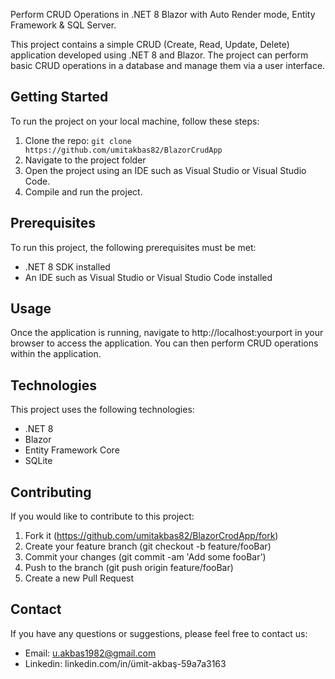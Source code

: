 Perform CRUD Operations in .NET 8 Blazor with Auto Render mode, Entity Framework & SQL Server.

This project contains a simple CRUD (Create, Read, Update, Delete) application developed using .NET 8 and Blazor. 
The project can perform basic CRUD operations in a database and manage them via a user interface.

## Getting Started

To run the project on your local machine, follow these steps:

1. Clone the repo: `git clone https://github.com/umitakbas82/BlazorCrudApp`
2. Navigate to the project folder
3. Open the project using an IDE such as Visual Studio or Visual Studio Code.
4. Compile and run the project.

## Prerequisites

To run this project, the following prerequisites must be met:

- .NET 8 SDK installed
- An IDE such as Visual Studio or Visual Studio Code installed

## Usage

Once the application is running, navigate to http://localhost:yourport in your browser to access the application. You can then perform CRUD operations within the application.

## Technologies

This project uses the following technologies:

- .NET 8
- Blazor
- Entity Framework Core
- SQLite

## Contributing

If you would like to contribute to this project:

1. Fork it (https://github.com/umitakbas82/BlazorCrodApp/fork)
2. Create your feature branch (git checkout -b feature/fooBar)
3. Commit your changes (git commit -am 'Add some fooBar')
4. Push to the branch (git push origin feature/fooBar)
5. Create a new Pull Request



## Contact

If you have any questions or suggestions, please feel free to contact us:

- Email: u.akbas1982@gmail.com
- Linkedin:  linkedin.com/in/ümit-akbaş-59a7a3163
